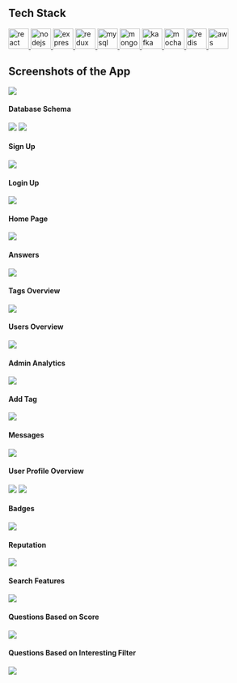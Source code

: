 ## Tech Stack
<p align="left"> 
  <a href="https://reactjs.org/" target="_blank" rel="noreferrer"> <img src="https://raw.githubusercontent.com/devicons/devicon/master/icons/react/react-original-wordmark.svg" alt="react" width="40" height="40"/> </a> <a href="https://nodejs.org" target="_blank" rel="noreferrer"> <img src="https://raw.githubusercontent.com/devicons/devicon/master/icons/nodejs/nodejs-original-wordmark.svg" alt="nodejs" width="40" height="40"/> </a> <a href="https://expressjs.com" target="_blank" rel="noreferrer"> <img src="https://raw.githubusercontent.com/devicons/devicon/master/icons/express/express-original-wordmark.svg" alt="express" width="40" height="40"/> </a> <a href="https://redux.js.org" target="_blank" rel="noreferrer"> <img src="https://raw.githubusercontent.com/devicons/devicon/master/icons/redux/redux-original.svg" alt="redux" width="40" height="40"/> </a> <a href="https://www.mysql.com/" target="_blank" rel="noreferrer"> <img src="https://raw.githubusercontent.com/devicons/devicon/master/icons/mysql/mysql-original-wordmark.svg" alt="mysql" width="40" height="40"/> </a> <a href="https://www.mongodb.com/" target="_blank" rel="noreferrer"> <img src="https://raw.githubusercontent.com/devicons/devicon/master/icons/mongodb/mongodb-original-wordmark.svg" alt="mongodb" width="40" height="40"/> </a> <a href="https://kafka.apache.org/" target="_blank" rel="noreferrer"> <img src="https://www.vectorlogo.zone/logos/apache_kafka/apache_kafka-icon.svg" alt="kafka" width="40" height="40"/> </a> <a href="https://mochajs.org" target="_blank" rel="noreferrer"> <img src="https://www.vectorlogo.zone/logos/mochajs/mochajs-icon.svg" alt="mocha" width="40" height="40"/> </a> <a href="https://redis.io" target="_blank" rel="noreferrer"> <img src="https://raw.githubusercontent.com/devicons/devicon/master/icons/redis/redis-original-wordmark.svg" alt="redis" width="40" height="40"/> </a> <a href="https://aws.amazon.com" target="_blank" rel="noreferrer"> <img src="https://raw.githubusercontent.com/devicons/devicon/master/icons/amazonwebservices/amazonwebservices-original-wordmark.svg" alt="aws" width="40" height="40"/> </a> 
</p>

## Screenshots of the App

<img src="https://github.com/Rajashekarredde/stackoverflow/blob/main/images/architecture.png">

#### Database Schema
<img src="https://github.com/Rajashekarredde/stackoverflow/blob/main/images/mongo_schema.png">
<img src="https://github.com/Rajashekarredde/stackoverflow/blob/main/images/mysql_schema.png">

#### Sign Up
<img src="https://github.com/Rajashekarredde/stackoverflow/blob/main/images/signup.png">

#### Login Up
<img src="https://github.com/Rajashekarredde/stackoverflow/blob/main/images/login.png">

#### Home Page
<img src="https://github.com/Rajashekarredde/stackoverflow/blob/main/images/home.png">

#### Answers
<img src="https://github.com/Rajashekarredde/stackoverflow/blob/main/images/answers.png">

#### Tags Overview
<img src="https://github.com/Rajashekarredde/stackoverflow/blob/main/images/tags.png">

#### Users Overview
<img src="https://github.com/Rajashekarredde/stackoverflow/blob/main/images/tags.png">

#### Admin Analytics
<img src="https://github.com/Rajashekarredde/stackoverflow/blob/main/images/analytics.png">

#### Add Tag
<img src="https://github.com/Rajashekarredde/stackoverflow/blob/main/images/addtag.png">

#### Messages
<img src="https://github.com/Rajashekarredde/stackoverflow/blob/main/images/messages.png">

#### User Profile Overview 
<img src="https://github.com/Rajashekarredde/stackoverflow/blob/main/images/userProfileOverview.png">
<img src="https://github.com/Rajashekarredde/stackoverflow/blob/main/images/userProfileOverview_2.png">

#### Badges
<img src="https://github.com/Rajashekarredde/stackoverflow/blob/main/images/badges.png">

#### Reputation
<img src="https://github.com/Rajashekarredde/stackoverflow/blob/main/images/reputation.png">

#### Search Features
<img src="https://github.com/Rajashekarredde/stackoverflow/blob/main/images/searchFeatures.png">

#### Questions Based on Score
<img src="https://github.com/Rajashekarredde/stackoverflow/blob/main/images/questionsBasedOnScore.png">

#### Questions Based on Interesting Filter
<img src="https://github.com/Rajashekarredde/stackoverflow/blob/main/images/questionsOnInteresting.png">






